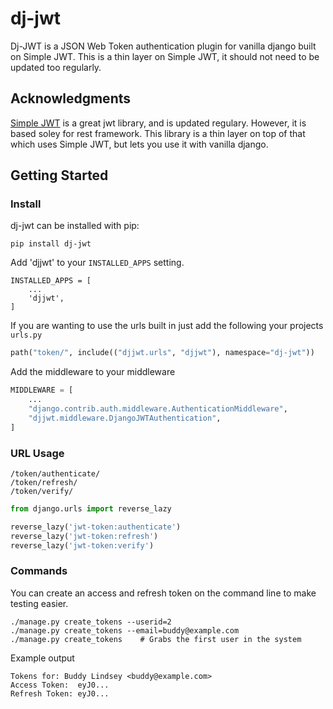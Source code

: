 # dj-jwt

Dj-JWT is a JSON Web Token authentication plugin for vanilla django built on Simple JWT. This is a thin layer on Simple JWT, it should not need to be updated too regularly.

## Acknowledgments

[Simple JWT](https://github.com/jazzband/djangorestframework-simplejwt) is a great jwt library, and is updated regulary. However, it is based soley for rest framework. This library is a thin layer on top of that which uses Simple JWT, but lets you use it with vanilla django.

## Getting Started

### Install

dj-jwt can be installed with pip:

```
pip install dj-jwt
```

Add 'djjwt' to your `INSTALLED_APPS` setting.

```
INSTALLED_APPS = [
    ...
    'djjwt',
]
```

If you are wanting to use the urls built in just add the following your projects `urls.py`

```python
path("token/", include(("djjwt.urls", "djjwt"), namespace="dj-jwt"))
```

Add the middleware to your middleware

```python
MIDDLEWARE = [
    ...
    "django.contrib.auth.middleware.AuthenticationMiddleware",
    "djjwt.middleware.DjangoJWTAuthentication",
]
```

### URL Usage

```
/token/authenticate/
/token/refresh/
/token/verify/
```

```python
from django.urls import reverse_lazy

reverse_lazy('jwt-token:authenticate')
reverse_lazy('jwt-token:refresh')
reverse_lazy('jwt-token:verify')
```

### Commands

You can create an access and refresh token on the command line to make testing easier.

```
./manage.py create_tokens --userid=2
./manage.py create_tokens --email=buddy@example.com
./manage.py create_tokens    # Grabs the first user in the system
```

Example output

```
Tokens for: Buddy Lindsey <buddy@example.com>
Access Token:  eyJ0...
Refresh Token: eyJ0...
```
